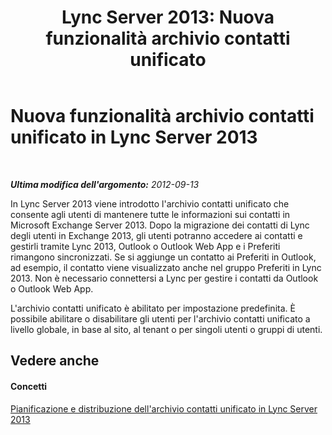 ﻿---
title: 'Lync Server 2013: Nuova funzionalità archivio contatti unificato'
TOCTitle: Nuova funzionalità archivio contatti unificato
ms:assetid: 6003405d-08f6-4cfc-afda-3d9f6ebc91a5
ms:mtpsurl: https://technet.microsoft.com/it-it/library/JJ204947(v=OCS.15)
ms:contentKeyID: 49300731
ms.date: 08/24/2015
mtps_version: v=OCS.15
ms.translationtype: HT
---

# Nuova funzionalità archivio contatti unificato in Lync Server 2013

 

_**Ultima modifica dell'argomento:** 2012-09-13_

In Lync Server 2013 viene introdotto l'archivio contatti unificato che consente agli utenti di mantenere tutte le informazioni sui contatti in Microsoft Exchange Server 2013. Dopo la migrazione dei contatti di Lync degli utenti in Exchange 2013, gli utenti potranno accedere ai contatti e gestirli tramite Lync 2013, Outlook o Outlook Web App e i Preferiti rimangono sincronizzati. Se si aggiunge un contatto ai Preferiti in Outlook, ad esempio, il contatto viene visualizzato anche nel gruppo Preferiti in Lync 2013. Non è necessario connettersi a Lync per gestire i contatti da Outlook o Outlook Web App.

L'archivio contatti unificato è abilitato per impostazione predefinita. È possibile abilitare o disabilitare gli utenti per l'archivio contatti unificato a livello globale, in base al sito, al tenant o per singoli utenti o gruppi di utenti.

## Vedere anche

#### Concetti

[Pianificazione e distribuzione dell'archivio contatti unificato in Lync Server 2013](lync-server-2013-planning-and-deploying-unified-contact-store.md)

